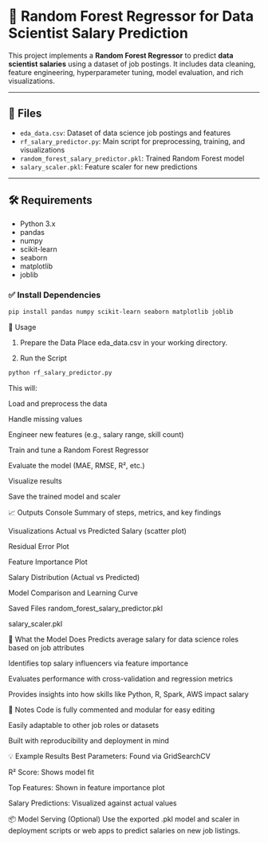 # 🎯 Random Forest Regressor for Data Scientist Salary Prediction

This project implements a **Random Forest Regressor** to predict **data scientist salaries** using a dataset of job postings. It includes data cleaning, feature engineering, hyperparameter tuning, model evaluation, and rich visualizations.

---

## 📁 Files

- `eda_data.csv`: Dataset of data science job postings and features  
- `rf_salary_predictor.py`: Main script for preprocessing, training, and visualizations  
- `random_forest_salary_predictor.pkl`: Trained Random Forest model  
- `salary_scaler.pkl`: Feature scaler for new predictions  

---

## 🛠️ Requirements

- Python 3.x  
- pandas  
- numpy  
- scikit-learn  
- seaborn  
- matplotlib  
- joblib  

### ✅ Install Dependencies
```bash
pip install pandas numpy scikit-learn seaborn matplotlib joblib
```
🚀 Usage
1. Prepare the Data
Place eda_data.csv in your working directory.

2. Run the Script
```bash
python rf_salary_predictor.py
```
This will:

Load and preprocess the data

Handle missing values

Engineer new features (e.g., salary range, skill count)

Train and tune a Random Forest Regressor

Evaluate the model (MAE, RMSE, R², etc.)

Visualize results

Save the trained model and scaler

📈 Outputs
Console
Summary of steps, metrics, and key findings

Visualizations
Actual vs Predicted Salary (scatter plot)

Residual Error Plot

Feature Importance Plot

Salary Distribution (Actual vs Predicted)

Model Comparison and Learning Curve

Saved Files
random_forest_salary_predictor.pkl

salary_scaler.pkl

🧠 What the Model Does
Predicts average salary for data science roles based on job attributes

Identifies top salary influencers via feature importance

Evaluates performance with cross-validation and regression metrics

Provides insights into how skills like Python, R, Spark, AWS impact salary

📝 Notes
Code is fully commented and modular for easy editing

Easily adaptable to other job roles or datasets

Built with reproducibility and deployment in mind

💡 Example Results
Best Parameters: Found via GridSearchCV

R² Score: Shows model fit

Top Features: Shown in feature importance plot

Salary Predictions: Visualized against actual values

📦 Model Serving (Optional)
Use the exported .pkl model and scaler in deployment scripts or web apps to predict salaries on new job listings.

